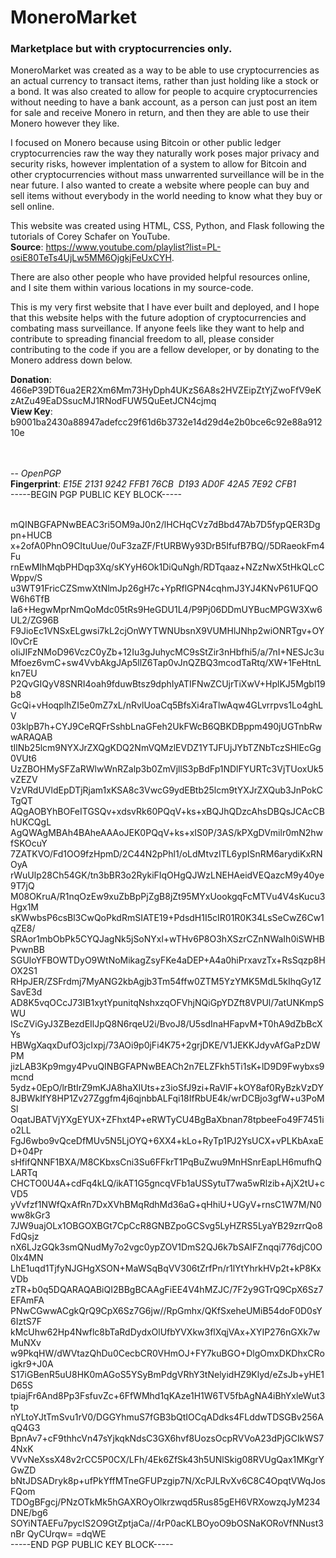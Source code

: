 # MoneroMarket
<h3>Marketplace but with cryptocurrencies only.</h3>

MoneroMarket was created as a way to be able to use cryptocurrencies as an actual currency to transact items, rather than just holding like a stock or a bond.
It was also created to allow for people to acquire cryptocurrencies without needing to have a bank account, as a person can just post an item for sale and receive
Monero in return, and then they are able to use their Monero however they like.

I focused on Monero because using Bitcoin or other public ledger cryptocurrencies raw the way they naturally work poses major privacy and security risks, however
implentation of a system to allow for Bitcoin and other cryptocurrencies without mass unwarrented surveillance will be in the near future. I also wanted to create 
a website where people can buy and sell items without everybody in the world needing to know what they buy or sell online.

This website was created using HTML, CSS, Python, and Flask following the tutorials of Corey Schafer on YouTube. <br />
<strong>Source</strong>: https://www.youtube.com/playlist?list=PL-osiE80TeTs4UjLw5MM6OjgkjFeUxCYH.

There are also other people who have provided helpful resources online, and I site them within various locations in my source-code.

This is my very first website that I have ever built and deployed, and I hope that this website helps with the future adoption of cryptocurrencies and 
combating mass surveillance. If anyone feels like they want to help and contribute to spreading financial freedom to all, please consider contributing to the code
if you are a fellow developer, or by donating to the Monero address down below.

<strong>Donation</strong>: 466eP39DT6ua2ER2Xm6Mm73HyDph4UKzS6A8s2HVZEipZtYjZwoFfV9eKzAtZu49EaDSsucMJ1RNodFUW5QuEetJCN4cjmq <br />
<strong>View Key</strong>: b9001ba2430a88947adefcc29f61d6b3732e14d29d4e2b0bce6c92e88a91210e

<br />
<br />
-- <em>OpenPGP</em>
<br />
<strong>Fingerprint</strong>: <em>E15E 2131 9242 FFB1 76CB  D193 AD0F 42A5 7E92 CFB1</em>
<br />
-----BEGIN PGP PUBLIC KEY BLOCK-----<br /><br />

mQINBGFAPNwBEAC3ri5OM9aJ0n2/lHCHqCVz7dBbd47Ab7D5fypQER3Dgpn+HUCB
x+2ofA0PhnO9CItuUue/0uF3zaZF/FtURBWy93DrB5IfufB7BQ//5DRaeokFm4Fu
rnEwMIhMqbPHDqp3Xq/sKYyH6Ok1DiQuNgh/RDTqaaz+NZzNwX5tHkQLcCWppv/S
u3WT91FricCZSmwXtNlmJp26gH7c+YpRflGPN4cqhmJ3YJ4KNvP61UFQOW6h6TfB
la6+HegwMprNmQoMdc05tRs9HeGDU1L4/P9Pj06DDmUYBucMPGW3Xw6UL2/ZG96B
F9JioEc1VNSxELgwsi7kL2cjOnWYTWNUbsnX9VUMHlJNhp2wiONRTgv+OYl0vCrE
oIiJIFzNMoD96VczC0yZb+12Iu3gJuhycMC9sStZir3nHbfhi5/a/7nI+NESJc3u
Mfoez6vmC+sw4VvbAkgJAp5llZ6Tap0vJnQZBQ3mcodTaRtq/XW+1FeHtnLkn7EU
P2QvGIQyV8SNRI4oah9fduwBtsz9dphIyATIFNwZCUjrTiXwV+HplKJ5Mgbl19b8
GcQi+vHoqplhZI5e0mZ7xL/nRvlUoaCq5BfsXi4raTlwAqw4GLvrrpvs1Lo4ghLV
03klpB7h+CYJ9CeRQFrSshbLnaGFeh2UkFWcB6QBKDBppm490jUGTnbRwwARAQAB
tIlNb25lcm9NYXJrZXQgKDQ2NmVQMzlEVDZ1YTJFUjJYbTZNbTczSHlEcGg0VUt6
UzZBOHMySFZaRWlwWnRZalp3b0ZmVjllS3pBdFp1NDlFYURTc3VjTUoxUk5vZEZV
VzVRdUVldEpDTjRjam1xKSA8c3VwcG9ydEBtb25lcm9tYXJrZXQub3JnPokCTgQT
AQgAOBYhBOFeITGSQv+xdsvRk60PQqV+ks+xBQJhQDzcAhsDBQsJCAcCBhUKCQgL
AgQWAgMBAh4BAheAAAoJEK0PQqV+ks+xIS0P/3AS/kPXgDVmilr0mN2hwfSKOcuY
7ZATKVO/Fd1OO9fzHpmD/2C44N2pPhl1/oLdMtvzITL6ypISnRM6arydiKxRNOyA
rWuUlp28Ch54GK/tn3bBR3o2RykiFIqOHgQJWzLNEHAeidVEQazcM9y40ye9T7jQ
M08OKruA/R1nqOzEw9xuZbBpPjZgB8jZt95MYxUookgqFcMTVu4V4sKucu3Hgx1M
sKWwbsP6csBl3CwQoPkdRmSIATE19+PdsdH1I5cIR01R0K34LsSeCwZ6Cw1qZE8/
SRAor1mbObPk5CYQJagNk5jSoNYxl+wTHv6P8O3hXSzrCZnNWaIh0iSWHBPvwnBB
SGUloYFBOWTDyO9WtNoMikagZsyFKe4aDEP+A4a0hiPrxavzTx+RsSqzp8HOX2S1
RHpJER/ZSFrdmj7MyANG2kbAgjb3Tm54ffw0ZTM5YzYMK5MdL5kIhqGy1ZSavE3d
AD8K5vqOCcJ73IB1xytYpunitqNshxzqOFVhjNQiGpYDZft8VPUl/7atUNKmpSWU
IScZViGyJ3ZBezdEIlJpQ8N6rqeU2i/BvoJ8/U5sdInaHFapvM+T0hA9dZbBcXYs
HBWgXaqxDufO3jcIxpj/73AOi9p0jFi4K75+2grjDKE/V1JEKKJdyvAfGaPzDWPM
jizLAB3Kp9mgy4PvuQINBGFAPNwBEACh2n7ELZFkh5Ti1sK+lD9D9Fwybxs9mcnd
5ydz+0EpO/lrBtIrZ9mKJA8haXIUts+z3ioSfJ9zi+RaVlF+kOY8af0RyBzkVzDY
8JBWkIfY8HP1Zv27Zggfm4j6qjnbbALFqi18IfRbUE4k/wrDCBjo3gfW+u3PoMSl
OqatJBATVjYXgEYUX+ZFhxt4P+eRWTyCU4BgBaXbnan78tpbeeFo49F7451io2LL
FgJ6wbo9vQceDfMUv5N5LjOYQ+6XX4+kLo+RyTp1PJ2YsUCX+vPLKbAxaED+04Pr
sHfifQNNF1BXA/M8CKbxsCni3Su6FFkrT1PqBuZwu9MnHSnrEapLH6mufhQLARTq
CHCTO0U4A+cdFq4kLQ/ikAT1G5gncqVFb1aUSSytuT7wa5wRlzib+AjX2tU+cVD5
yVvfzf1NWfQxAfRn7DxXVhBMqRdhMd36aG+qHhiU+UGyV+rnsC1W7M/N0ww8kGr3
7JW9uajOLx1OBGOXBGt7CpCcR8GNBZpoGCSvg5LyHZRS5LyaYB29zrrQo8FdQsjz
nX6LJzGQk3smQNudMy7o2vgc0ypZOV1DmS2QJ6k7bSAIFZnqqi776djC0O0Ix4MN
LhE1uqd1TjfyNJGHgXSON+MaWSqBqVV306tZrfPn/r1lYtYhrkHVp2t+kP8KxVDb
zTR+b0q5DQARAQABiQI2BBgBCAAgFiEE4V4hMZJC/7F2y9GTrQ9CpX6Sz7EFAmFA
PNwCGwwACgkQrQ9CpX6Sz7G6jw//RpGmhx/QKfSxeheUMiB54doF0D0sY6IztS7F
kMcUhw62Hp4Nwflc8bTaRdDydxOlUfbYVXkw3flXqjVAx+XYIP276nGXk7wMuNXv
w9PkqHW/dWVtazQhDu0CecbCR0VHmOJ+FY7kuBGO+DlgOmxDKDhxCRoigkr9+J0A
S17iGBenR5uU8HK0mAGoS5YSyBmPdgVRhY3tNelyidHZ9Klyd/eZsJb+yHE1D65S
tpiajFr6And8Pp3FsfuvZc+6FfWMhd1qKAze1H1W6TV5fbAgNA4iBhYxleWut3tp
nYLtoYJtTmSvu1rV0/DGGYhmuS7fGB3bQtIOCqADdks4FLddwTDSGBv256AqQ4G3
BpnAv7+cF9thhcVn47sYjkqkNdsC3GX6hvf8UozsOcpRVVoA23dPjGCIkWS74NxK
VVvNeXssX48v2rCC5P0CX/LFh/4Ek6ZfSk43h5UNlSkig08RVUgQax1MKgrYGwZD
bNtJDSADryk8p+ufPkYffMTneGFUPzgip7N/XcPJLRvXv6C8C4OpqtVWqJosFQom
TDOgBFgcj/PNzOTkMk5hGAXROyOlkrzwqd5Rus85gEH6VRXowzqJyM234DNE/bg6
SOYiNTAEFu7pycIS2O9GtZptjaCa//4rP0acKLBOyoO9bOSNaKORoVfNNust3nBr
QyCUrqw=
=dqWE
<br/>
-----END PGP PUBLIC KEY BLOCK-----


